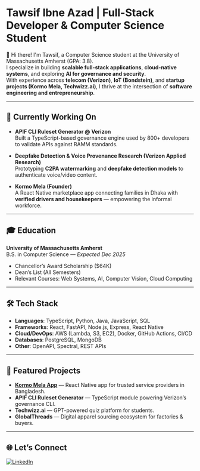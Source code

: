 # Tawsif Ibne Azad | Full-Stack Developer & Computer Science Student  

👋 Hi there! I'm Tawsif, a Computer Science student at the University of Massachusetts Amherst (GPA: 3.8).  
I specialize in building **scalable full-stack applications**, **cloud-native systems**, and exploring **AI for governance and security**.  
With experience across **telecom (Verizon)**, **IoT (Bondstein)**, and **startup projects (Kormo Mela, Techwizz.ai)**, I thrive at the intersection of **software engineering and entrepreneurship**.  

---

## 🔭 Currently Working On
- **APIF CLI Ruleset Generator @ Verizon**  
  Built a TypeScript-based governance engine used by 800+ developers to validate APIs against RAMM standards.  

- **Deepfake Detection & Voice Provenance Research (Verizon Applied Research)**  
  Prototyping **C2PA watermarking** and **deepfake detection models** to authenticate voice/video content.  

- **Kormo Mela (Founder)**  
  A React Native marketplace app connecting families in Dhaka with **verified drivers and housekeepers** — empowering the informal workforce.  

---

## 🎓 Education
**University of Massachusetts Amherst**  
B.S. in Computer Science — *Expected Dec 2025*  
- Chancellor’s Award Scholarship ($64K)  
- Dean’s List (All Semesters)  
- Relevant Courses: Web Systems, AI, Computer Vision, Cloud Computing  

---

## 🛠️ Tech Stack
- **Languages**: TypeScript, Python, Java, JavaScript, SQL  
- **Frameworks**: React, FastAPI, Node.js, Express, React Native  
- **Cloud/DevOps**: AWS (Lambda, S3, EC2), Docker, GitHub Actions, CI/CD  
- **Databases**: PostgreSQL, MongoDB  
- **Other**: OpenAPI, Spectral, REST APIs  

---

## 📌 Featured Projects
- [**Kormo Mela App**](https://github.com/tawsifazad23/Kormo-Mela-Customer-React-Native-App) — React Native app for trusted service providers in Bangladesh.  
- **APIF CLI Ruleset Generator** — TypeScript module powering Verizon’s governance CLI.  
- **Techwizz.ai** — GPT-powered quiz platform for students.  
- **GlobalThreads** — Digital apparel sourcing ecosystem for factories & buyers.  

---

## 🌐 Let’s Connect
[![LinkedIn](https://img.shields.io/badge/LinkedIn-blue?logo=linkedin&logoColor=white)](https://linkedin.com/in/tawsifibneazad)  
